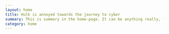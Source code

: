 ```yaml
---
layout: home
title: Hulk is annoyed towards the journey to cyber
summary: This is summary in the home-page. It can be anything really, from describing what this website is about, to some texts about cats and dogs. If you want to see the source code of this theme, feel free to check out the repository on <a href="https://github.com/ItsMeaga1n/minimal-categorized" target="_blank">GitHub</a>.
category: home
---
```

